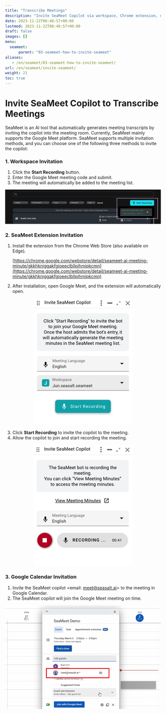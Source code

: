 ```yaml
---
title: "Transcribe Meetings"
description: "Invite SeaMeet Copilot via workspace, Chrome extension, or Google Calendar for automatic transcription."
date: 2023-11-22T08:48:57+00:00
lastmod: 2023-11-22T08:48:57+00:00
draft: false
images: []
menu:
  seameet:
      parent: "03-seameet-how-to-invite-seameet"
aliases:
   - /en/seameet/03-seameet-how-to-invite-seameet/
url: /en/seameet/invite-seameet/   
weight: 21
toc: true
---
```


# Invite SeaMeet Copilot to Transcribe Meetings

SeaMeet is an AI tool that automatically generates meeting transcripts by inviting the copilot into the meeting room. Currently, SeaMeet mainly supports the Google Meet platform. SeaMeet supports multiple invitation methods, and you can choose one of the following three methods to invite the copilot:

### 1. Workspace Invitation

1. Click the **Start Recording** button.
2. Enter the Google Meet meeting code and submit.
3. The meeting will automatically be added to the meeting list.

<center>
<img src="/images/seameet-en/03-seameet-how-to-invite-seameet/workspace-invitation.png" alt="SeaMeet Workspace Invitation"/>
</center>

### 2. SeaMeet Extension Invitation

1. Install the extension from the Chrome Web Store (also available on Edge).

   [https://chrome.google.com/webstore/detail/seameet-ai-meeting-minute/gkkhkniggakfgioeeclbllpihmipkcmn](https://chrome.google.com/webstore/detail/seameet-ai-meeting-minute/gkkhkniggakfgioeeclbllpihmipkcmn)

2. After installation, open Google Meet, and the extension will automatically open.

<center>
<img src="/images/seameet-en/03-seameet-how-to-invite-seameet/extension-invitation.png" alt="SeaMeet Extension Invitation"/>
</center>

3. Click **Start Recording** to invite the copilot to the meeting.
4. Allow the copilot to join and start recording the meeting.

<center>
<img src="/images/seameet-en/03-seameet-how-to-invite-seameet/exntension-transcribing.png" alt="Chrome Extension Transcribing"/>
</center>

### 3. Google Calendar Invitation

1. Invite the SeaMeet copilot <email: meet@seasalt.ai> to the meeting in Google Calendar.
2. The SeaMeet copilot will join the Google Meet meeting on time.

<center>
<img src="/images/seameet-en/03-seameet-how-to-invite-seameet/google-calendar-invitation.png" alt="Google Calendar Invitation"/>
</center>
